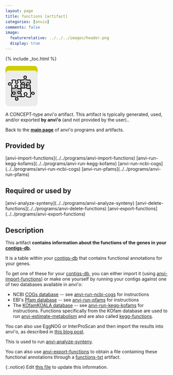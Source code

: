 ```yaml
---
layout: page
title: functions [artifact]
categories: [anvio]
comments: false
image:
  featurerelative: ../../../images/header.png
  display: true
---
```



{% include _toc.html %}


<img src="../../images/icons/CONCEPT.png" alt="CONCEPT" style="width:100px; border:none" />

A CONCEPT-type anvi'o artifact. This artifact is typically generated, used, and/or exported **by anvi'o** (and not provided by the user)..

Back to the **[main page](../../)** of anvi'o programs and artifacts.

## Provided by


<p style="text-align: left" markdown="1"><span class="artifact-p">[anvi-import-functions](../../programs/anvi-import-functions)</span> <span class="artifact-p">[anvi-run-kegg-kofams](../../programs/anvi-run-kegg-kofams)</span> <span class="artifact-p">[anvi-run-ncbi-cogs](../../programs/anvi-run-ncbi-cogs)</span> <span class="artifact-p">[anvi-run-pfams](../../programs/anvi-run-pfams)</span></p>


## Required or used by


<p style="text-align: left" markdown="1"><span class="artifact-r">[anvi-analyze-synteny](../../programs/anvi-analyze-synteny)</span> <span class="artifact-r">[anvi-delete-functions](../../programs/anvi-delete-functions)</span> <span class="artifact-r">[anvi-export-functions](../../programs/anvi-export-functions)</span></p>


## Description

This artifact **contains information about the functions of the genes in your <span class="artifact-n">[contigs-db](/software/anvio/help/main/artifacts/contigs-db)</span>.**

It is a table within your <span class="artifact-n">[contigs-db](/software/anvio/help/main/artifacts/contigs-db)</span> that contains functional annotations for your genes. 

To get one of these for your <span class="artifact-n">[contigs-db](/software/anvio/help/main/artifacts/contigs-db)</span>, you can either import it (using <span class="artifact-n">[anvi-import-functions](/software/anvio/help/main/programs/anvi-import-functions)</span>) or make one yourself by running your contigs against one of two databases available in anvi'o:
* NCBI [COGs database](https://www.ncbi.nlm.nih.gov/pmc/articles/PMC102395/) -- see <span class="artifact-n">[anvi-run-ncbi-cogs](/software/anvio/help/main/programs/anvi-run-ncbi-cogs)</span> for instructions
* EBI's [Pfam database](https://pfam.xfam.org/) -- see <span class="artifact-n">[anvi-run-pfams](/software/anvio/help/main/programs/anvi-run-pfams)</span> for instructions
* The [KOfamKOALA database](https://www.genome.jp/tools/kofamkoala/) -- see <span class="artifact-n">[anvi-run-kegg-kofams](/software/anvio/help/main/programs/anvi-run-kegg-kofams)</span> for instructions. Functions specifically from the KOfam database are used to run <span class="artifact-n">[anvi-estimate-metabolism](/software/anvio/help/main/programs/anvi-estimate-metabolism)</span> and are also called <span class="artifact-n">[kegg-functions](/software/anvio/help/main/artifacts/kegg-functions)</span>.

You can also use EggNOG or InterProScan and then import the results into anvi'o, as described in [this blog post](http://merenlab.org/2016/06/18/importing-functions/).

This is used to run <span class="artifact-n">[anvi-analyze-synteny](/software/anvio/help/main/programs/anvi-analyze-synteny)</span>. 

You can also use <span class="artifact-n">[anvi-export-functions](/software/anvio/help/main/programs/anvi-export-functions)</span> to obtain a file containing these functional annotations through a <span class="artifact-n">[functions-txt](/software/anvio/help/main/artifacts/functions-txt)</span> artifact. 


{:.notice}
Edit [this file](https://github.com/merenlab/anvio/tree/master/anvio/docs/artifacts/functions.md) to update this information.

